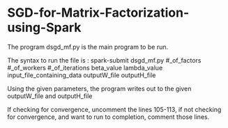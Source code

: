 # SGD-for-Matrix-Factorization-using-Spark
The program dsgd_mf.py is the main program to be run.

The syntax to run the file is :
spark-submit dsgd_mf.py #_of_factors #_of_workers #_of_iterations beta_value lambda_value input_file_containing_data outputW_file outputH_file


Using the given parameters, the program writes out to the given outputW_file and outputH_file

If checking for convergence, uncomment the lines 105-113, if not checking for convergence, and want to run to completion, comment those lines.
